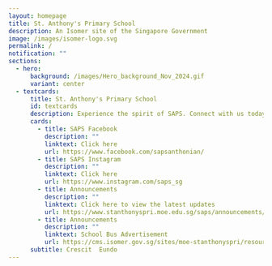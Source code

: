 ```yaml
---
layout: homepage
title: St. Anthony's Primary School
description: An Isomer site of the Singapore Government
image: /images/isomer-logo.svg
permalink: /
notification: ""
sections:
  - hero:
      background: /images/Hero_background_Nov_2024.gif
      variant: center
  - textcards:
      title: St. Anthony's Primary School
      id: textcards
      description: Experience the spirit of SAPS. Connect with us today!
      cards:
        - title: SAPS Facebook
          description: ""
          linktext: Click here
          url: https://www.facebook.com/sapsanthonian/
        - title: SAPS Instagram
          description: ""
          linktext: Click here
          url: https://www.instagram.com/saps_sg
        - title: Announcements
          description: ""
          linktext: Click here to view the latest updates
          url: https://www.stanthonyspri.moe.edu.sg/saps/announcements/
        - title: Announcements
          description: ""
          linktext: School Bus Advertisement
          url: https://cms.isomer.gov.sg/sites/moe-stanthonyspri/resourceRoom/saps/resourceCategory/announcements/editPage/2025-08-24-post-School%20Bus%20Advertisement%20(St%20Anthonys%20Primary%20School).md
      subtitle: Crescit  Eundo
---
```

